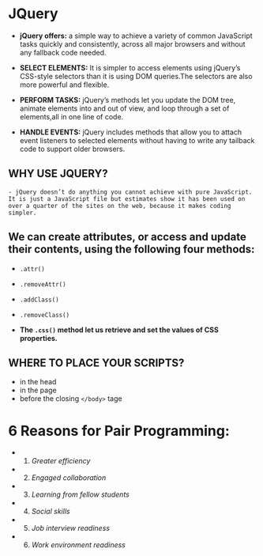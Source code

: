 # JQuery
  -  **jQuery offers:** a simple way to achieve a variety of common JavaScript tasks quickly and consistently, across all major browsers and without any fallback code needed.

  - **SELECT ELEMENTS:** It is simpler to access elements using jQuery’s CSS-style selectors than it is using DOM queries.The selectors are also more powerful and flexible.

  - **PERFORM TASKS:** jQuery’s methods let you update the DOM tree, animate elements into and out of view, and loop through a set of elements,all in one line of code.

  - **HANDLE EVENTS:** jQuery includes methods that allow you to attach event listeners to selected elements without having to write any tailback code to support older browsers.


## WHY USE JQUERY?
    - jQuery doesn’t do anything you cannot achieve with pure JavaScript. It is just a JavaScript file but estimates show it has been used on over a quarter of the sites on the web, because it makes coding simpler.


## We can create attributes, or access and update their contents, using the following four methods:
   - `.attr()`
   - `.removeAttr()`
   - `.addClass()`
   - `.removeClass()`

- **The `.css()` method let us retrieve and set the values of CSS properties.**
## WHERE TO PLACE YOUR SCRIPTS?
   - in the head
   - in the page
   - before the closing `</body>` tage


# 6 Reasons for Pair Programming:
   - 1. *Greater efficiency* 
   - 2. *Engaged collaboration*
   - 3. *Learning from fellow students*
   - 4. *Social skills*
   - 5. *Job interview readiness*
   - 6. *Work environment readiness*
